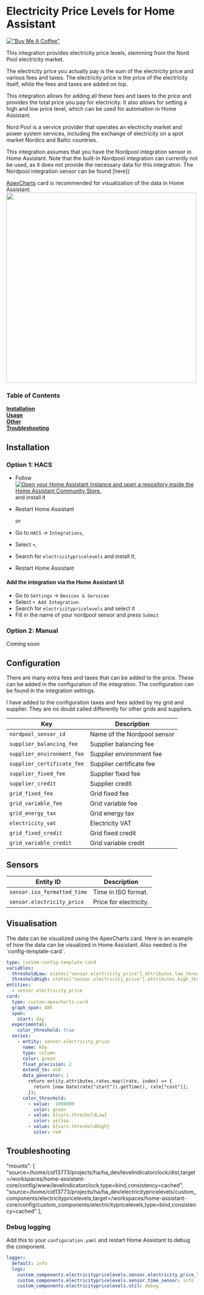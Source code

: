 # Electricity Price Levels for Home Assistant
[!["Buy Me A Coffee"](https://www.buymeacoffee.com/assets/img/custom_images/orange_img.png)](https://buymeacoffee.com/klurige)

This integration provides electricity price levels, stemming from the Nord Pool electricity market.

The electricity price you actually pay is the sum of the electricity price and various fees and taxes. 
The electricity price is the price of the electricity itself, while the fees and taxes are added on top.

This integration allows for adding all these fees and taxes to the price and provides the total price
you pay for electricity.
It also allows for setting a high and low price level, which can be used for automation in Home Assistant.

Nord Pool is a service provider that operates an electricity market and power system services, including the exchange of electricity on a spot market Nordics and Baltic countries.

This integration assumes that you have the Nordpool integration sensor in Home Assistant.
Note that the built-in Nordpool integration can currently not be used, as it does not provide the
necessary data for this integration. The Nordpool integration sensor can be found [here](


[ApexCharts](https://github.com/RomRider/apexcharts-card) card is recommended for visualization of the data in Home Assistant.<br>
<img src="https://user-images.githubusercontent.com/5879533/210006998-d8ebd401-5a92-471d-9072-4e6b1c69b779.png" width="500"/>

### Table of Contents
**[Installation](#installation)**<br>
**[Usage](#usage)**<br>
**[Other](#other)**<br>
**[Troubleshooting](#troubleshooting)**<br>

## Installation

### Option 1: HACS

- Follow [![Open your Home Assistant instance and open a repository inside the Home Assistant Community Store.](https://my.home-assistant.io/badges/hacs_repository.svg)](https://my.home-assistant.io/redirect/hacs_repository/?owner=custom-components&repository=electricitypricelevels&category=integration) and install it
- Restart Home Assistant

  *or*
- Go to `HACS` -> `Integrations`,
- Select `+`,
- Search for `electricitypricelevels` and install it,
- Restart Home Assistant

#### Add the integration via the Home Assistant UI
- Go to `Settings` -> `Devices & Services`
- Select `+ Add Integration`
- Search for `electricitypricelevels` and select it
- Fill in the name of your nordpool sensor and press `Submit`


### Option 2: Manual
Coming soon

## Configuration
There are many extra fees and taxes that can be added to the price. These can be added in the
configuration of the integration. The configuration can be found in the integration settings.

I have added to the configuration taxes and fees added by my grid and supplier. They are no doubt
called differently for other grids and suppliers.

| Key                      | Description                 |
|--------------------------|-----------------------------|
| `nordpool_sensor_id`     | Name of the Nordpool sensor |
| `supplier_balancing_fee`   | Supplier balancing fee      |
| `supplier_environment_fee` | Supplier environment fee    |
| `supplier_certificate_fee` | Supplier certificate fee    |
| `supplier_fixed_fee`     | Supplier fixed fee          |
| `supplier_credit`        | Supplier credit             |
| `grid_fixed_fee`         | Grid fixed fee              |
| `grid_variable_fee`      | Grid variable fee           |
| `grid_energy_tax`        | Grid energy tax             |
| `electricity_vat`        | Electricity VAT             |
| `grid_fixed_credit`      | Grid fixed credit           |
| `grid_variable_credit`   | Grid variable credit        |


## Sensors

| Entity ID                   | Description            |
|-----------------------------|------------------------|
| `sensor.iso_formatted_time` | Time in ISO format.    |
| `sensor.electricity_price`  | Price for electricity. |

## Visualisation
The data can be visualized using the ApexCharts card.
Here is an example of how the data can be visualized in Home Assistant.
Also needed is the ´config-template-card´.

```yaml
type: custom:config-template-card
variables:
  thresholdLow: states["sensor.electricity_price"].attributes.low_threshold
  thresholdHigh: states["sensor.electricity_price"].attributes.high_threshold
entities:
  - sensor.electricity_price
card:
  type: custom:apexcharts-card
  graph_span: 48h
  span:
    start: day
  experimental:
    color_threshold: true
  series:
    - entity: sensor.electricity_price
      name: Köp
      type: column
      color: green
      float_precision: 2
      extend_to: end
      data_generator: |
        return entity.attributes.rates.map((rate, index) => {
          return [new Date(rate["start"]).getTime(), rate["cost"]];
        });
      color_threshold:
        - value: -1000000
          color: green
        - value: ${vars.thresholdLow}
          color: yellow
        - value: ${vars.thresholdHigh}
          color: red
```
## Troubleshooting
  "mounts": [
  "source=/home/cid13773/projects/ha/ha_dev/levelindicatorclock/dist,target=/workspaces/home-assistant-core/config/www/levelindicatorclock,type=bind,consistency=cached",
  "source=/home/cid13773/projects/ha/ha_dev/electricitypricelevels/custom_components/electricitypricelevels,target=/workspaces/home-assistant-core/config/custom_components/electricitypricelevels,type=bind,consistency=cached"
],

### Debug logging
Add this to your `configuration.yaml` and restart Home Assistant to debug the component.

```yaml
logger:
  default: info
  logs:
    custom_components.electricitypricelevels.sensor.electricity_price_level_sensor: info
    custom_components.electricitypricelevels.sensor.time_sensor: info
    custom_components.electricitypricelevels.util: debug

```

